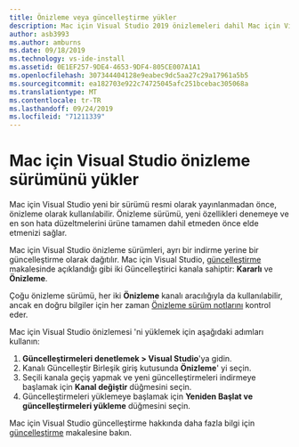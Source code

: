 ```yaml
---
title: Önizleme veya güncelleştirme yükler
description: Mac için Visual Studio 2019 önizlemeleri dahil Mac için Visual Studio güncelleştirme ve önizleme yayınlarına erişme yönergeleri.
author: asb3993
ms.author: amburns
ms.date: 09/18/2019
ms.technology: vs-ide-install
ms.assetid: 0E1EF257-9DE4-4653-9DF4-805CE007A1A1
ms.openlocfilehash: 307344404128e9eabec9dc5aa27c29a17961a5b5
ms.sourcegitcommit: ea182703e922c74725045afc251bcebac305068a
ms.translationtype: MT
ms.contentlocale: tr-TR
ms.lasthandoff: 09/24/2019
ms.locfileid: "71211339"
---
```

# <a name="install-a-preview-version-of-visual-studio-for-mac"></a>Mac için Visual Studio önizleme sürümünü yükler

Mac için Visual Studio yeni bir sürümü resmi olarak yayınlanmadan önce, önizleme olarak kullanılabilir. Önizleme sürümü, yeni özellikleri denemeye ve en son hata düzeltmelerini ürüne tamamen dahil etmeden önce elde etmenizi sağlar.

Mac için Visual Studio önizleme sürümleri, ayrı bir indirme yerine bir güncelleştirme olarak dağıtılır. Mac için Visual Studio, [güncelleştirme](update.md) makalesinde açıklandığı gibi iki Güncelleştirici kanala sahiptir: **Kararlı** ve **Önizleme**.

Çoğu önizleme sürümü, her iki **Önizleme** kanalı aracılığıyla da kullanılabilir, ancak en doğru bilgiler için her zaman [Önizleme sürüm notlarını](/visualstudio/releasenotes/vs2019-mac-preview-relnotes) kontrol eder.

Mac için Visual Studio önizlemesi 'ni yüklemek için aşağıdaki adımları kullanın:

1. **Güncelleştirmeleri denetlemek > Visual Studio**'ya gidin.
2. Kanalı Güncelleştir Birleşik giriş kutusunda **Önizleme**' yi seçin.
3. Seçili kanala geçiş yapmak ve yeni güncelleştirmeleri indirmeye başlamak için **Kanal değiştir** düğmesini seçin.
4. Güncelleştirmeleri yüklemeye başlamak için **Yeniden Başlat ve güncelleştirmeleri yükleme** düğmesini seçin.

Mac için Visual Studio güncelleştirme hakkında daha fazla bilgi için [güncelleştirme](update.md) makalesine bakın.
